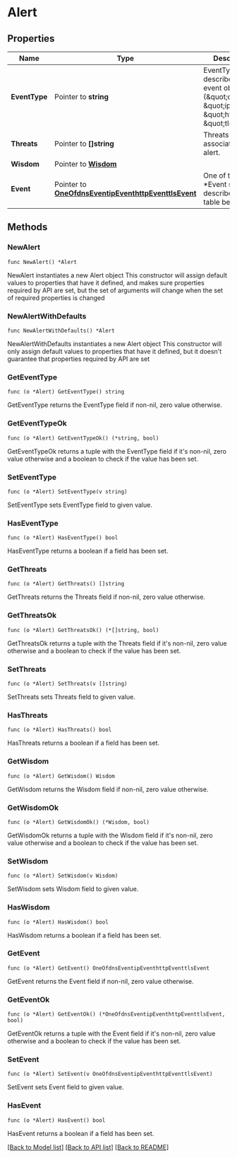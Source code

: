 # Alert

## Properties

Name | Type | Description | Notes
------------ | ------------- | ------------- | -------------
**EventType** | Pointer to **string** | EventType describes type of event object (\&quot;dns\&quot;, \&quot;ip\&quot;, \&quot;http\&quot;, \&quot;tls\&quot;). | [optional] 
**Threats** | Pointer to **[]string** | Threats associated with alert. | [optional] 
**Wisdom** | Pointer to [**Wisdom**](Wisdom.md) |  | [optional] 
**Event** | Pointer to [**OneOfdnsEventipEventhttpEventtlsEvent**](oneOf&lt;dnsEvent,ipEvent,httpEvent,tlsEvent&gt;.md) | One of the *Event schema described in the table below. | [optional] 

## Methods

### NewAlert

`func NewAlert() *Alert`

NewAlert instantiates a new Alert object
This constructor will assign default values to properties that have it defined,
and makes sure properties required by API are set, but the set of arguments
will change when the set of required properties is changed

### NewAlertWithDefaults

`func NewAlertWithDefaults() *Alert`

NewAlertWithDefaults instantiates a new Alert object
This constructor will only assign default values to properties that have it defined,
but it doesn't guarantee that properties required by API are set

### GetEventType

`func (o *Alert) GetEventType() string`

GetEventType returns the EventType field if non-nil, zero value otherwise.

### GetEventTypeOk

`func (o *Alert) GetEventTypeOk() (*string, bool)`

GetEventTypeOk returns a tuple with the EventType field if it's non-nil, zero value otherwise
and a boolean to check if the value has been set.

### SetEventType

`func (o *Alert) SetEventType(v string)`

SetEventType sets EventType field to given value.

### HasEventType

`func (o *Alert) HasEventType() bool`

HasEventType returns a boolean if a field has been set.

### GetThreats

`func (o *Alert) GetThreats() []string`

GetThreats returns the Threats field if non-nil, zero value otherwise.

### GetThreatsOk

`func (o *Alert) GetThreatsOk() (*[]string, bool)`

GetThreatsOk returns a tuple with the Threats field if it's non-nil, zero value otherwise
and a boolean to check if the value has been set.

### SetThreats

`func (o *Alert) SetThreats(v []string)`

SetThreats sets Threats field to given value.

### HasThreats

`func (o *Alert) HasThreats() bool`

HasThreats returns a boolean if a field has been set.

### GetWisdom

`func (o *Alert) GetWisdom() Wisdom`

GetWisdom returns the Wisdom field if non-nil, zero value otherwise.

### GetWisdomOk

`func (o *Alert) GetWisdomOk() (*Wisdom, bool)`

GetWisdomOk returns a tuple with the Wisdom field if it's non-nil, zero value otherwise
and a boolean to check if the value has been set.

### SetWisdom

`func (o *Alert) SetWisdom(v Wisdom)`

SetWisdom sets Wisdom field to given value.

### HasWisdom

`func (o *Alert) HasWisdom() bool`

HasWisdom returns a boolean if a field has been set.

### GetEvent

`func (o *Alert) GetEvent() OneOfdnsEventipEventhttpEventtlsEvent`

GetEvent returns the Event field if non-nil, zero value otherwise.

### GetEventOk

`func (o *Alert) GetEventOk() (*OneOfdnsEventipEventhttpEventtlsEvent, bool)`

GetEventOk returns a tuple with the Event field if it's non-nil, zero value otherwise
and a boolean to check if the value has been set.

### SetEvent

`func (o *Alert) SetEvent(v OneOfdnsEventipEventhttpEventtlsEvent)`

SetEvent sets Event field to given value.

### HasEvent

`func (o *Alert) HasEvent() bool`

HasEvent returns a boolean if a field has been set.


[[Back to Model list]](../README.md#documentation-for-models) [[Back to API list]](../README.md#documentation-for-api-endpoints) [[Back to README]](../README.md)


